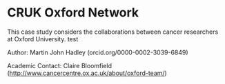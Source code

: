 # CRUK Oxford Network

This case study considers the collaborations between cancer researchers at Oxford University. test

Author: Martin John Hadley (orcid.org/0000-0002-3039-6849)

Academic Contact: Claire Bloomfield (http://www.cancercentre.ox.ac.uk/about/oxford-team/)
